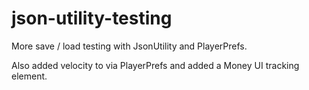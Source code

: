 # json-utility-testing
More save / load testing with JsonUtility and PlayerPrefs.

Also added velocity to via PlayerPrefs and added a Money UI tracking element.
